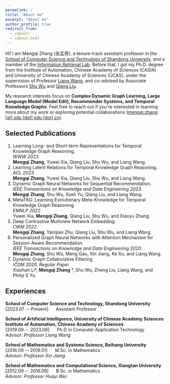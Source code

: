 ```yaml
---
permalink: /
title: "About me"
excerpt: "About me"
author_profile: true
redirect_from: 
  - /about/
  - /about.html
---
```


Hi! I am Mengqi Zhang (张孟奇), a tenure-track assistant professor in the [School of Computer Science and Technology of Shandong University](https://www.cs.sdu.edu.cn/),
and a member of the [Information Retrieval Lab](https://ir.sdu.edu.cn/index_en.htm). Before that, I got my Ph.D. degree from the Institute of Automation, 
Chinese Academy of Sciences (CASIA) and University of Chinese Academy of Sciences (UCAS), under the supervision of Professor 
[Liang Wang](https://scholar.google.com.hk/citations?user=8kzzUboAAAAJ&hl=zh-CN), and co-advised by 
Associate Professors [Shu Wu](https://scholar.google.com.hk/citations?user=qVge6YYAAAAJ&hl=zh-CN) and 
[Qiang Liu](https://scholar.google.com.hk/citations?user=D-lKLcMAAAAJ&hl=zh-CN). 

My research interests focus on **Complex Dynamic Graph Learning, Large Language Model (Model Edit), Recommender Systems, 
and Temporal Knowledge Graphs**. Feel free to reach out if you're interested in learning more about my work 
or exploring potential collaborations ([mengqi.zhang [at] sdu [dot] edu [dot] cn](mailto:mengqi.zhang@sdu.edu.cn)). 

Selected Publications
------
1. Learning Long- and Short-term Representations for Temporal Knowledge Graph Reasoning.<br>
   *WWW 2023.* <br>
   **Mengqi Zhang**, Yuwei Xia, Qiang Liu, Shu Wu, and Liang Wang.
2. Learning Latent Relations for Temporal Knowledge Graph Reasoning.<br>
   *ACL 2023.* <br>
   **Mengqi Zhang**, Yuwei Xia, Qiang Liu, Shu Wu, and Liang Wang. 
3. Dynamic Graph Neural Networks for Sequential Recommendation.<br>
   *IEEE Transactions on Knowledge and Data Engineering 2023.*<br>
   **Mengqi Zhang**, Shu Wu, Xueli Yu, Qiang Liu, and Liang Wang.
4. MetaTKG: Learning Evolutionary Meta-Knowledge for Temporal Knowledge Graph Reasoning.<br>
   *EMNLP 2022.* <br>
   Yuwei Xia, **Mengqi Zhang**, Qiang Liu, Shu Wu, and Xiaoyu Zhang.
5. Deep Contrastive Multiview Network Embedding.<br> 
   *CIKM 2022.*<br>
   **Mengqi Zhang**, Yanqiao Zhu, Qiang Liu, Shu Wu, and Liang Wang.
6. Personalized Graph Neural Networks with Attention Mechanism for Session-Aware Recommendation.<br>
   *IEEE Transactions on Knowledge and Data Engineering 2020.*<br>
   **Mengqi Zhang**, Shu Wu, Meng Gao, Xin Jiang, Ke Xu, and Liang Wang.
7. Dynamic Graph Collaborative Filtering.<br>
   *ICDM 2020. Regular Paper*<br>
   Xiaohan Li*, **Mengqi Zhang** *, Shu Wu, Zheng Liu, Liang Wang, and Philip S Yu.


Experiences
------

**School of Computer Science and Technology, Shandong University**<br>
[2023.07 -- Present] &nbsp;&nbsp;&nbsp;&nbsp; Assistant Professor 


**School of Artificial Intelligence, University of Chinese Academy Sciences**  
**Institute of Automation, Chinese Academy of Sciences**  
[2019.09 -- 2023.06] &nbsp;&nbsp;&nbsp;&nbsp;  Ph.D in Computer Application Technology  
*Advisor: Professor Liang Wang*  

**School of Mathematics and Systems Science, Beihang University**  
[2016.09 -- 2019.01] &nbsp;&nbsp;&nbsp;&nbsp; M.Sc. in Mathematics<br>
*Advisor: Professor Xin Jiang*  

**School of Mathematics and Computational Science, Xiangtan University**  
[2012.09 -- 2016.06] &nbsp;&nbsp;&nbsp;&nbsp; B.Sc. in Mathematics<br>
*Advisor: Professor Huayi Wei*  




